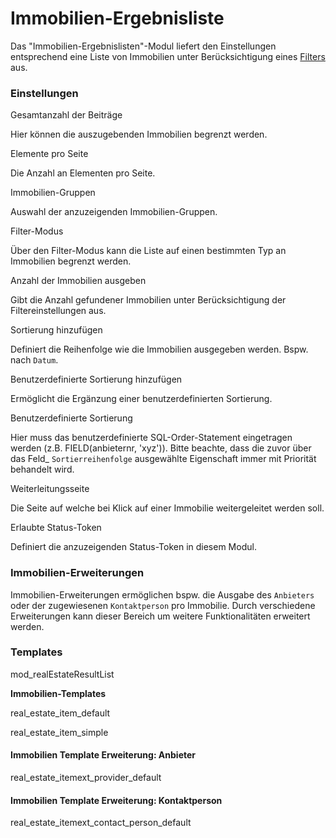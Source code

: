 # Immobilien-Ergebnisliste

Das "Immobilien-Ergebnislisten"-Modul liefert den Einstellungen entsprechend eine Liste von Immobilien unter Berücksichtigung eines [Filters](../../backend-konfiguration/filter/) aus.

### Einstellungen

<span class="field">Gesamtanzahl der Beiträge</span>

Hier können die auszugebenden Immobilien begrenzt werden.

<span class="field">Elemente pro Seite</span>

Die Anzahl an Elementen pro Seite.

<span class="field">Immobilien-Gruppen</span>

Auswahl der anzuzeigenden Immobilien-Gruppen.

<span class="field">Filter-Modus</span>

Über den Filter-Modus kann die Liste auf einen bestimmten Typ an Immobilien begrenzt werden.

<span class="field">Anzahl der Immobilien ausgeben</span>

Gibt die Anzahl gefundener Immobilien unter Berücksichtigung der Filtereinstellungen aus.

<span class="field">Sortierung hinzufügen</span>

Definiert die Reihenfolge wie die Immobilien ausgegeben werden. Bspw. nach `Datum`.

<span class="field">Benutzerdefinierte Sortierung hinzufügen</span>

Ermöglicht die Ergänzung einer benutzerdefinierten Sortierung.

<span class="field">Benutzerdefinierte Sortierung</span>

Hier muss das benutzerdefinierte SQL-Order-Statement eingetragen werden (z.B. FIELD(anbieternr, 'xyz')). Bitte beachte, dass die zuvor über das Feld_ `Sortierreihenfolge` ausgewählte Eigenschaft immer mit Priorität behandelt wird.

<span class="field">Weiterleitungsseite</span>

Die Seite auf welche bei Klick auf einer Immobilie weitergeleitet werden soll.

<span class="field">Erlaubte Status-Token</span>

Definiert die anzuzeigenden Status-Token in diesem Modul.

### Immobilien-Erweiterungen

Immobilien-Erweiterungen ermöglichen bspw. die Ausgabe des `Anbieters` oder der zugewiesenen `Kontaktperson` pro Immobilie. Durch verschiedene Erweiterungen kann dieser Bereich um weitere Funktionalitäten erweitert werden.

### Templates

<span class="template-field">mod_realEstateResultList</span>

**Immobilien-Templates**

<span class="template-field">real_estate_item_default</span>

<span class="template-field">real_estate_item_simple</span>

#### Immobilien Template Erweiterung: Anbieter

<span class="template-field">real_estate_itemext_provider_default</span>

#### Immobilien Template Erweiterung: Kontaktperson

<span class="template-field">real_estate_itemext_contact_person_default</span>
